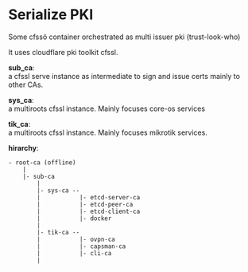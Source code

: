 # Serialize PKI

Some cfssö container orchestrated as multi issuer pki (trust-look-who) 

It uses cloudflare pki toolkit cfssl. 

__sub_ca__:  
a cfssl serve instance as intermediate to sign and issue certs mainly to other CAs. 

__sys_ca__:  
a multiroots cfssl instance. Mainly focuses core-os services 

__tik_ca__:  
a multiroots cfssl instance. Mainly focuses mikrotik services.


__hirarchy__:

    - root-ca (offline)
        |
        |- sub-ca
            |
            |- sys-ca --
            |           |- etcd-server-ca
            |           |- etcd-peer-ca
            |           |- etcd-client-ca
            |           |- docker
            |
            |- tik-ca --
            |           |- ovpn-ca
            |           |- capsman-ca
            |           |- cli-ca
            |
